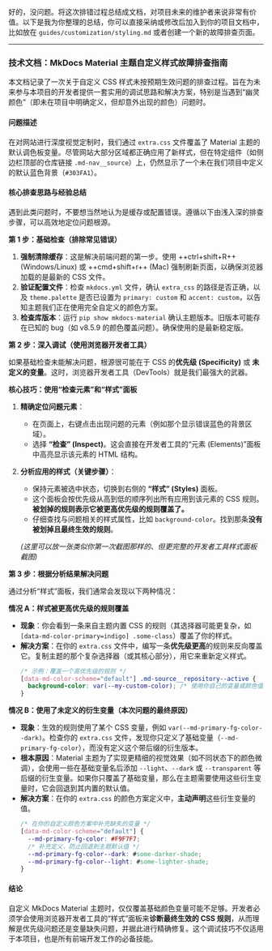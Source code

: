 好的，没问题。将这次排错过程总结成文档，对项目未来的维护者来说非常有价值。以下是我为你整理的总结，你可以直接采纳或修改后加入到你的项目文档中，比如放在 `guides/customization/styling.md` 或者创建一个新的故障排查页面。

---

### **技术文档：MkDocs Material 主题自定义样式故障排查指南**

本文档记录了一次关于自定义 CSS 样式未按预期生效问题的排查过程。旨在为未来参与本项目的开发者提供一套实用的调试思路和解决方案，特别是当遇到“幽灵颜色”（即未在项目中明确定义，但却意外出现的颜色）问题时。

#### **问题描述**

在对网站进行深度视觉定制时，我们通过 `extra.css` 文件覆盖了 Material 主题的默认调色板变量。尽管网站大部分区域都正确应用了新样式，但在特定组件（如侧边栏顶部的仓库链接 `.md-nav__source`）上，仍然显示了一个未在我们项目中定义的默认蓝色背景（`#303FA1`）。

#### **核心排查思路与经验总结**

遇到此类问题时，不要想当然地认为是缓存或配置错误。遵循以下由浅入深的排查步骤，可以高效地定位问题根源。

**第 1 步：基础检查（排除常见错误）**

1.  **强制清除缓存**：这是解决前端问题的第一步。使用 ++ctrl+shift+R++ (Windows/Linux) 或 ++cmd+shift+r++ (Mac) 强制刷新页面，以确保浏览器加载的是最新的 CSS 文件。
2.  **验证配置文件**：检查 `mkdocs.yml` 文件，确认 `extra_css` 的路径是否正确，以及 `theme.palette` 是否已设置为 `primary: custom` 和 `accent: custom`，以告知主题我们正在使用完全自定义的颜色方案。
3.  **检查库版本**：运行 `pip show mkdocs-material` 确认主题版本。旧版本可能存在已知的 bug（如 v8.5.9 的颜色覆盖问题）。确保使用的是最新稳定版。

**第 2 步：深入调试（使用浏览器开发者工具）**

如果基础检查未能解决问题，根源很可能在于 CSS 的**优先级 (Specificity)** 或 **未定义的变量**。这时，浏览器开发者工具（DevTools）就是我们最强大的武器。

**核心技巧：使用“检查元素”和“样式”面板**

1.  **精确定位问题元素**：
    *   在页面上，右键点击出现问题的元素（例如那个显示错误蓝色的背景区域）。
    *   选择 **“检查” (Inspect)**。这会直接在开发者工具的“元素 (Elements)”面板中高亮显示该元素的 HTML 结构。

2.  **分析应用的样式（关键步骤）**：
    *   保持元素被选中状态，切换到右侧的 **“样式” (Styles)** 面板。
    *   这个面板会按优先级从高到低的顺序列出所有应用到该元素的 CSS 规则。**被划掉的规则表示它被更高优先级的规则覆盖了。**
    *   仔细查找与问题相关的样式属性，比如 `background-color`。找到那条**没有被划掉且最终生效的规则**。

      *(这里可以放一张类似你第一次截图那样的、但更完整的开发者工具样式面板截图)*

**第 3 步：根据分析结果解决问题**

通过分析“样式”面板，我们通常会发现以下两种情况：

**情况 A：样式被更高优先级的规则覆盖**

*   **现象**：你会看到一条来自主题内置 CSS 的规则（其选择器可能更复杂，如 `[data-md-color-primary=indigo] .some-class`）覆盖了你的样式。
*   **解决方案**：在你的 `extra.css` 文件中，编写一条**优先级更高**的规则来反向覆盖它。复制主题的那个复杂选择器（或其核心部分），用它来重新定义样式。
    ```css
    /* 示例：覆盖一个高优先级的规则 */
    [data-md-color-scheme="default"] .md-source__repository--active {
      background-color: var(--my-custom-color); /* 使用你自己的变量或颜色值 */
    }
    ```

**情况 B：使用了未定义的衍生变量（本次问题的最终原因）**

*   **现象**：生效的规则使用了某个 CSS 变量，例如 `var(--md-primary-fg-color--dark)`。检查你的 `extra.css` 文件，发现你只定义了基础变量（`--md-primary-fg-color`），而没有定义这个带后缀的衍生版本。
*   **根本原因**：Material 主题为了实现更精细的视觉效果（如不同状态下的颜色微调），会使用一些在基础变量名后添加 `--light`、`--dark` 或 `--transparent` 等后缀的衍生变量。如果你只覆盖了基础变量，那么在主题需要使用这些衍生变量时，它会回退到其内置的默认值。
*   **解决方案**：在你的 `extra.css` 的颜色方案定义中，**主动声明**这些衍生变量的值。
    ```css
    /* 在你的自定义颜色方案中补充缺失的变量 */
    [data-md-color-scheme="default"] {
      --md-primary-fg-color: #F9F7F7;
      /* 补充定义，防止回退到主题默认值 */
      --md-primary-fg-color--dark: #some-darker-shade; 
      --md-primary-fg-color--light: #some-lighter-shade;
    }
    ```

#### **结论**

自定义 MkDocs Material 主题时，仅仅覆盖基础颜色变量可能不足够。开发者必须学会使用浏览器开发者工具的“样式”面板来**诊断最终生效的 CSS 规则**，从而理解是优先级问题还是变量缺失问题，并据此进行精确修复。这个调试技巧不仅适用于本项目，也是所有前端开发工作的必备技能。